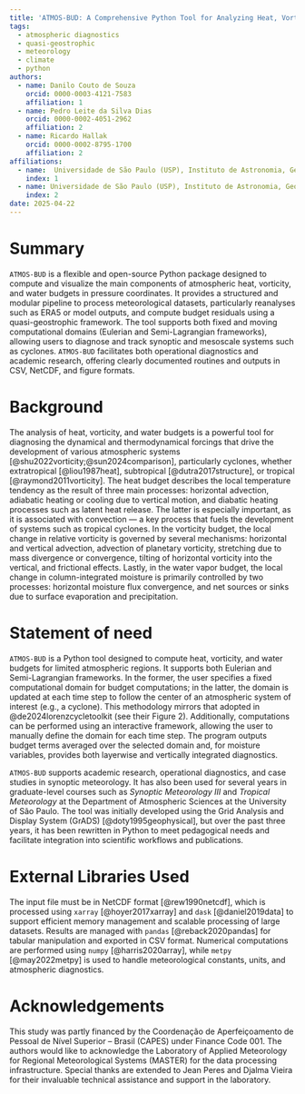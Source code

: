 ```yaml
---
title: 'ATMOS-BUD: A Comprehensive Python Tool for Analyzing Heat, Vorticity and Water Budgets on the Atmosphere'
tags:
  - atmospheric diagnostics
  - quasi-geostrophic
  - meteorology
  - climate
  - python
authors:
  - name: Danilo Couto de Souza
    orcid: 0000-0003-4121-7583
    affiliation: 1
  - name: Pedro Leite da Silva Dias
    orcid: 0000-0002-4051-2962
    affiliation: 2
  - name: Ricardo Hallak
    orcid: 0000-0002-8795-1700
    affiliation: 2
affiliations:
  - name:  Universidade de São Paulo (USP), Instituto de Astronomia, Geofísica e Ciências Atmosféricas (IAG), São Paulo, Brazil & Climate Risk Initiative, IRB(re), Rio de Janeiro, Brazil
    index: 1
  - name: Universidade de São Paulo (USP), Instituto de Astronomia, Geofísica e Ciências Atmosféricas (IAG), São Paulo, Brazil
    index: 2
date: 2025-04-22
---
```


# Summary

`ATMOS-BUD` is a flexible and open-source Python package designed to compute and visualize the main components of atmospheric heat, vorticity, and water budgets in pressure coordinates. It provides a structured and modular pipeline to process meteorological datasets, particularly reanalyses such as ERA5 or model outputs, and compute budget residuals using a quasi-geostrophic framework. The tool supports both fixed and moving computational domains (Eulerian and Semi-Lagrangian frameworks), allowing users to diagnose and track synoptic and mesoscale systems such as cyclones. `ATMOS-BUD` facilitates both operational diagnostics and academic research, offering clearly documented routines and outputs in CSV, NetCDF, and figure formats.


# Background

The analysis of heat, vorticity, and water budgets is a powerful tool for diagnosing the dynamical and thermodynamical forcings that drive the development of various atmospheric systems [@shu2022vorticity;@sun2024comparison], particularly cyclones, whether extratropical [@liou1987heat], subtropical [@dutra2017structure], or tropical [@raymond2011vorticity]. The heat budget describes the local temperature tendency as the result of three main processes: horizontal advection, adiabatic heating or cooling due to vertical motion, and diabatic heating processes such as latent heat release. The latter is especially important, as it is associated with convection — a key process that fuels the development of systems such as tropical cyclones. In the vorticity budget, the local change in relative vorticity is governed by several mechanisms: horizontal and vertical advection, advection of planetary vorticity, stretching due to mass divergence or convergence, tilting of horizontal vorticity into the vertical, and frictional effects. Lastly, in the water vapor budget, the local change in column-integrated moisture is primarily controlled by two processes: horizontal moisture flux convergence, and net sources or sinks due to surface evaporation and precipitation.

# Statement of need

`ATMOS-BUD` is a Python tool designed to compute heat, vorticity, and water budgets for limited atmospheric regions. It supports both Eulerian and Semi-Lagrangian frameworks. In the former, the user specifies a fixed computational domain for budget computations; in the latter, the domain is updated at each time step to follow the center of an atmospheric system of interest (e.g., a cyclone). This methodology mirrors that adopted in @de2024lorenzcycletoolkit (see their Figure 2). Additionally, computations can be performed using an interactive framework, allowing the user to manually define the domain for each time step. The program outputs budget terms averaged over the selected domain and, for moisture variables, provides both layerwise and vertically integrated diagnostics.

`ATMOS-BUD` supports academic research, operational diagnostics, and case studies in synoptic meteorology. It has also been used for several years in graduate-level courses such as *Synoptic Meteorology III* and *Tropical Meteorology* at the Department of Atmospheric Sciences at the University of São Paulo. The tool was initially developed using the Grid Analysis and Display System (GrADS) [@doty1995geophysical], but over the past three years, it has been rewritten in Python to meet pedagogical needs and facilitate integration into scientific workflows and publications.

# External Libraries Used

The input file must be in NetCDF format [@rew1990netcdf], which is processed using `xarray` [@hoyer2017xarray] and `dask` [@daniel2019data] to support efficient memory management and scalable processing of large datasets. Results are managed with `pandas` [@reback2020pandas] for tabular manipulation and exported in CSV format. Numerical computations are performed using `numpy` [@harris2020array], while `metpy` [@may2022metpy] is used to handle meteorological constants, units, and atmospheric diagnostics.


# Acknowledgements

This study was partly financed by the Coordenação de Aperfeiçoamento de Pessoal de Nível Superior – Brasil (CAPES) under Finance Code 001. The authors would like to acknowledge the Laboratory of Applied Meteorology for Regional Meteorological Systems (MASTER) for the data processing infrastructure. Special thanks are extended to Jean Peres and Djalma Vieira for their invaluable technical assistance and support in the laboratory.